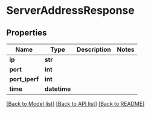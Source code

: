 # ServerAddressResponse

## Properties
Name | Type | Description | Notes
------------ | ------------- | ------------- | -------------
**ip** | **str** |  | 
**port** | **int** |  | 
**port_iperf** | **int** |  | 
**time** | **datetime** |  | 

[[Back to Model list]](../README.md#documentation-for-models) [[Back to API list]](../README.md#documentation-for-api-endpoints) [[Back to README]](../README.md)


